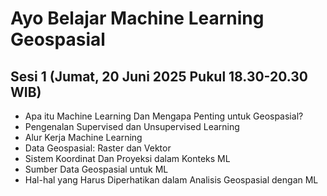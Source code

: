 # Ayo Belajar Machine Learning Geospasial

## Sesi 1 (Jumat, 20 Juni 2025 Pukul 18.30-20.30 WIB)
- Apa itu Machine Learning Dan Mengapa Penting untuk Geospasial?
- Pengenalan Supervised dan Unsupervised Learning
- Alur Kerja Machine Learning
- Data Geospasial: Raster dan Vektor
- Sistem Koordinat Dan Proyeksi dalam Konteks ML
- Sumber Data Geospasial untuk ML
- Hal-hal yang Harus Diperhatikan dalam Analisis Geospasial dengan ML
